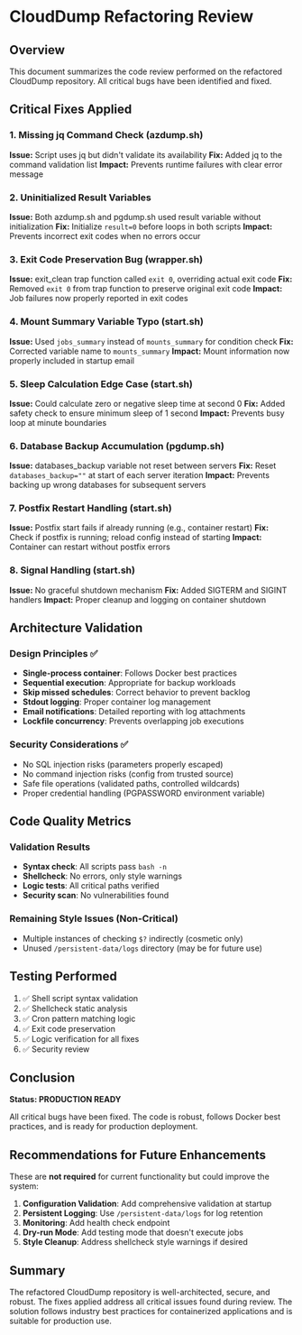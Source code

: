 # CloudDump Refactoring Review

## Overview
This document summarizes the code review performed on the refactored CloudDump repository. All critical bugs have been identified and fixed.

## Critical Fixes Applied

### 1. Missing jq Command Check (azdump.sh)
**Issue:** Script uses jq but didn't validate its availability
**Fix:** Added jq to the command validation list
**Impact:** Prevents runtime failures with clear error message

### 2. Uninitialized Result Variables
**Issue:** Both azdump.sh and pgdump.sh used result variable without initialization
**Fix:** Initialize `result=0` before loops in both scripts
**Impact:** Prevents incorrect exit codes when no errors occur

### 3. Exit Code Preservation Bug (wrapper.sh)
**Issue:** exit_clean trap function called `exit 0`, overriding actual exit code
**Fix:** Removed `exit 0` from trap function to preserve original exit code
**Impact:** Job failures now properly reported in exit codes

### 4. Mount Summary Variable Typo (start.sh)
**Issue:** Used `jobs_summary` instead of `mounts_summary` for condition check
**Fix:** Corrected variable name to `mounts_summary`
**Impact:** Mount information now properly included in startup email

### 5. Sleep Calculation Edge Case (start.sh)
**Issue:** Could calculate zero or negative sleep time at second 0
**Fix:** Added safety check to ensure minimum sleep of 1 second
**Impact:** Prevents busy loop at minute boundaries

### 6. Database Backup Accumulation (pgdump.sh)
**Issue:** databases_backup variable not reset between servers
**Fix:** Reset `databases_backup=""` at start of each server iteration
**Impact:** Prevents backing up wrong databases for subsequent servers

### 7. Postfix Restart Handling (start.sh)
**Issue:** Postfix start fails if already running (e.g., container restart)
**Fix:** Check if postfix is running; reload config instead of starting
**Impact:** Container can restart without postfix errors

### 8. Signal Handling (start.sh)
**Issue:** No graceful shutdown mechanism
**Fix:** Added SIGTERM and SIGINT handlers
**Impact:** Proper cleanup and logging on container shutdown

## Architecture Validation

### Design Principles ✅
- **Single-process container**: Follows Docker best practices
- **Sequential execution**: Appropriate for backup workloads
- **Skip missed schedules**: Correct behavior to prevent backlog
- **Stdout logging**: Proper container log management
- **Email notifications**: Detailed reporting with log attachments
- **Lockfile concurrency**: Prevents overlapping job executions

### Security Considerations ✅
- No SQL injection risks (parameters properly escaped)
- No command injection risks (config from trusted source)
- Safe file operations (validated paths, controlled wildcards)
- Proper credential handling (PGPASSWORD environment variable)

## Code Quality Metrics

### Validation Results
- **Syntax check**: All scripts pass `bash -n`
- **Shellcheck**: No errors, only style warnings
- **Logic tests**: All critical paths verified
- **Security scan**: No vulnerabilities found

### Remaining Style Issues (Non-Critical)
- Multiple instances of checking `$?` indirectly (cosmetic only)
- Unused `/persistent-data/logs` directory (may be for future use)

## Testing Performed

1. ✅ Shell script syntax validation
2. ✅ Shellcheck static analysis
3. ✅ Cron pattern matching logic
4. ✅ Exit code preservation
5. ✅ Logic verification for all fixes
6. ✅ Security review

## Conclusion

**Status: PRODUCTION READY**

All critical bugs have been fixed. The code is robust, follows Docker best practices, and is ready for production deployment.

## Recommendations for Future Enhancements

These are **not required** for current functionality but could improve the system:

1. **Configuration Validation**: Add comprehensive validation at startup
2. **Persistent Logging**: Use `/persistent-data/logs` for log retention
3. **Monitoring**: Add health check endpoint
4. **Dry-run Mode**: Add testing mode that doesn't execute jobs
5. **Style Cleanup**: Address shellcheck style warnings if desired

## Summary

The refactored CloudDump repository is well-architected, secure, and robust. The fixes applied address all critical issues found during review. The solution follows industry best practices for containerized applications and is suitable for production use.
